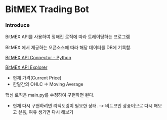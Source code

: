 # BitMEX Trading Bot

### Introduce

BitMEX API를 사용하여 정해진 로직에 따라 트레이딩하는 프로그램

BitMEX 에서 제공하는 오픈소스에 따라 해당 데이터를 DB에 기록함.

[BitMEX API Connector - Python](https://github.com/BitMEX/api-connectors/tree/master/official-http/python-swaggerpy)

[BitMEX API Explorer](https://www.bitmex.com/api/explorer/#/)

- 현재 가격(Current Price)
- 한달간의 OHLC -> Moving Average

핵심 로직은 main.py를 수정하여 구현하면 된다.

+ 현재 다시 구현하려면 리팩토링이 필요한 상태.
-> 비트코인 광풍이므로 다시 해보고 싶음, 여유 생기면 다시 해보기
